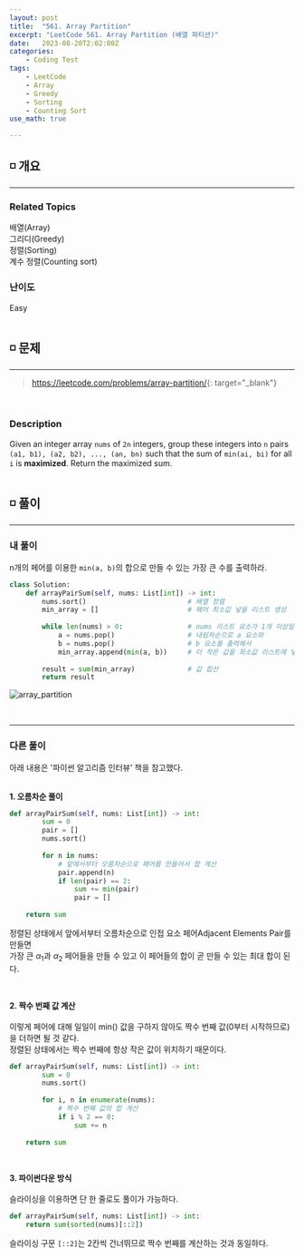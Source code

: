 ```yaml
---
layout: post
title:  "561. Array Partition"
excerpt: "LeetCode 561. Array Partition (배열 파티션)"
date:   2023-08-20T2:02:00Z
categories:
    - Coding Test
tags:
    - LeetCode
    - Array
    - Greedy
    - Sorting
    - Counting Sort
use_math: true

---
```


## ◽ 개요
---
### Related Topics
배열(Array)  
그리디(Greedy)  
정렬(Sorting)  
계수 정렬(Counting sort)

### 난이도
Easy
<br/><br/>

## ◽ 문제
---
> <https://leetcode.com/problems/array-partition/>{: target="_blank"}
<br/>

### Description
Given an integer array `nums` of `2n` integers, group these integers into `n` pairs `(a1, b1), (a2, b2), ..., (an, bn)` such that the sum of `min(ai, bi)` for all `i` is **maximized**. Return the maximized sum.
<br/><br/>

## ◽ 풀이
---
### 내 풀이
n개의 페어를 이용한 `min(a, b)`의 합으로 만들 수 있는 가장 큰 수를 출력하라.

```python
class Solution:
    def arrayPairSum(self, nums: List[int]) -> int:
        nums.sort()                         # 배열 정렬
        min_array = []                      # 페어 최소값 넣을 리스트 생성
        
        while len(nums) > 0:                # nums 리스트 요소가 1개 이상일 때
            a = nums.pop()                  # 내림차순으로 a 요소와
            b = nums.pop()                  # b 요소를 출력해서
            min_array.append(min(a, b))     # 더 작은 값을 최소값 리스트에 넣음
        
        result = sum(min_array)             # 값 합산
        return result
```
![array_partition](https://github.com/SubinJin98/SubinJin98.github.io/assets/116137904/dfe1bf8e-c134-4571-a619-199b5a8af6f6)

<br/>

---
### 다른 풀이
아래 내용은 '파이썬 알고리즘 인터뷰' 책을 참고했다.  
<br/>

**1. 오름차순 풀이**  

```python
def arrayPairSum(self, nums: List[int]) -> int:
        sum = 0
        pair = []
        nums.sort()
        
        for n in nums:
            # 앞에서부터 오름차순으로 페어를 만들어서 합 계산
            pair.append(n)
            if len(pair) == 2:
                sum += min(pair)
                pair = []
    
    return sum
```
정렬된 상태에서 앞에서부터 오름차순으로 인접 요소 페어Adjacent Elements Pair를 만들면  
가장 큰 $\alpha_1$과 $\alpha_2$ 페어들을 만들 수 있고 이 페어들의 합이 곧 만들 수 있는 최대 합이 된다.  

<br/>

**2. 짝수 번째 값 계산**  
<br/>
이렇게 페어에 대해 일일이 min() 값을 구하지 않아도 짝수 번째 값(0부터 시작하므로)을 더하면 될 것 같다.  
정렬된 상태에서는 짝수 번째에 항상 작은 값이 위치하기 때문이다.  

```python
def arrayPairSum(self, nums: List[int]) -> int:
        sum = 0
        nums.sort()
        
        for i, n in enumerate(nums):
            # 짝수 번째 값의 합 계산
            if i % 2 == 0:
                sum += n
    
    return sum
```

<br/>

**3. 파이썬다운 방식**  
<br/>
슬라이싱을 이용하면 단 한 줄로도 풀이가 가능하다.  

```python
def arrayPairSum(self, nums: List[int]) -> int:
    return sum(sorted(nums)[::2])
```

슬라이싱 구문 `[::2]`는 2칸씩 건너뛰므로 짝수 번째를 계산하는 것과 동일하다.  
